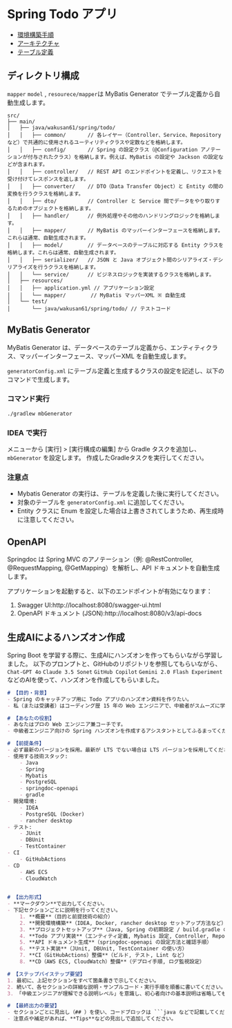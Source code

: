 # Spring Todo アプリ

- [環境構築手順](docs/SetupDevleperEmviroment.md)
- [アーキテクチャ](docs/Architecture.md)
- [テーブル定義](docs/TableDefinition.md)

## ディレクトリ構成

`mapper` `model` , `resourece/mapper`は MyBatis Generator でテーブル定義から自動生成します。

```
src/
├── main/
│   ├── java/wakusan61/spring/todo/
│   │   ├── common/       // 各レイヤー（Controller、Service、Repositoryなど）で共通的に使用されるユーティリティクラスや定数などを格納します。
│   │   ├── config/       // Spring の設定クラス（@Configuration アノテーションが付与されたクラス）を格納します。例えば、MyBatis の設定や Jackson の設定などが含まれます。
│   │   ├── controller/   // REST API のエンドポイントを定義し、リクエストを受け付けてレスポンスを返します。
│   │   ├── converter/    // DTO（Data Transfer Object）と Entity の間の変換を行うクラスを格納します。
│   │   ├── dto/          // Controller と Service 間でデータをやり取りするためのオブジェクトを格納します。
│   │   ├── handler/      // 例外処理やその他のハンドリングロジックを格納します。
│   │   ├── mapper/       // MyBatis のマッパーインターフェースを格納します。これらは通常、自動生成されます。
│   │   ├── model/        // データベースのテーブルに対応する Entity クラスを格納します。これらは通常、自動生成されます。
│   │   ├── serializer/   // JSON と Java オブジェクト間のシリアライズ・デシリアライズを行うクラスを格納します。
│   │   └── service/      // ビジネスロジックを実装するクラスを格納します。
│   ├── resources/
│   │   ├── application.yml // アプリケーション設定
│   │   └── mapper/        // MyBatis マッパーXML ※ 自動生成
│   └── test/
│       └── java/wakusan61/spring/todo/ // テストコード
```

## MyBatis Generator

MyBatis Generator は、データベースのテーブル定義から、エンティティクラス、マッパーインターフェース、マッパーXML を自動生成します。

`generatorConfig.xml` にテーブル定義と生成するクラスの設定を記述し、以下のコマンドで生成します。

### コマンド実行

```bash
./gradlew mbGenerator
```

### IDEA で実行

メニューから [実行] > [実行構成の編集] から Gradle タスクを追加し、`mbGenerator` を設定します。
作成したGradleタスクを実行してください。

### 注意点

- Mybatis Generator の実行は、テーブルを定義した後に実行してください。
- 対象のテーブルを `generatorConfig.xml` に追加してください。
- Entity クラスに Enum を設定した場合は上書きされてしまうため、再生成時に注意してください。

## OpenAPI 

Springdoc は Spring MVC のアノテーション（例: @RestController, @RequestMapping, @GetMapping）を解析し、API ドキュメントを自動生成します。

アプリケーションを起動すると、以下のエンドポイントが有効になります：

1. Swagger UI:http://localhost:8080/swagger-ui.html
2. OpenAPI ドキュメント (JSON):http://localhost:8080/v3/api-docs

## 生成AIによるハンズオン作成

Spring Boot を学習する際に、生成AIにハンズオンを作ってもらいながら学習しました。
以下のプロンプトと、GitHubのリポジトリを参照してもらいながら、 `Chat-GPT 4o` `Claude 3.5 Sonet` `GitHub Copilot` `Gemini 2.0 Flash Experiment` などのAIを使って、ハンズオンを作成してもらいました。

```markdown
# 【目的・背景】
- Spring のキャッチアップ用に Todo アプリのハンズオン資料を作りたい。
- 私（または受講者）はコーディング歴 15 年の Web エンジニアで、中級者がスムーズに学べるレベルを想定。

# 【あなたの役割】
- あなたはプロの Web エンジニア兼コーチです。
- 中級者エンジニア向けの Spring ハンズオンを作成するアシスタントとしてふるまってください。

# 【前提条件】
- 必ず最新のバージョンを採用。最新が LTS でない場合は LTS バージョンを採用してください。
- 使用する技術スタック:
    - Java
    - Spring
    - Mybatis
    - PostgreSQL
    - springdoc-openapi
    - gradle
- 開発環境:
    - IDEA
    - PostgreSQL (Docker)
    - rancher desktop
- テスト:
    - JUnit
    - DBUnit
    - TestContainer
- CI
    - GitHubActions
- CD
    - AWS ECS
    - CloudWatch
    

# 【出力形式】
- **マークダウン**で出力してください。
- 下記セクションごとに説明を行ってください。
    1. **概要**（目的と前提技術の紹介）
    2. **開発環境構築**（IDEA, Docker, rancher desktop セットアップ方法など）
    3. **プロジェクトセットアップ**（Java, Spring の初期設定 / build.gradle の設定）
    4. **Todo アプリ実装**（エンティティ定義, Mybatis 設定, Controller, Repository, Service）
    5. **API ドキュメント生成**（springdoc-openapi の設定方法と確認手順）
    6. **テスト実装**（JUnit, DBUnit, TestContainer の使い方）
    7. **CI（GitHubActions）整備**（ビルド, テスト, Lint など）
    8. **CD（AWS ECS, CloudWatch）整備**（デプロイ手順, ログ監視設定）

# 【ステップバイステップ要望】
1. 最初に、上記セクションをすべて箇条書きで示してください。
2. 続いて、各セクションの詳細な説明・サンプルコード・実行手順を順番に書いてください。
3. 「中級エンジニアが理解できる説明レベル」を意識し、初心者向けの基本説明は省略しても構いません。

# 【最終出力の要望】
- セクションごとに見出し（## ）を使い、コードブロックは ```java などで記載してください。
- 注意点や補足があれば、**Tips**などの見出しで追加してください。

```
